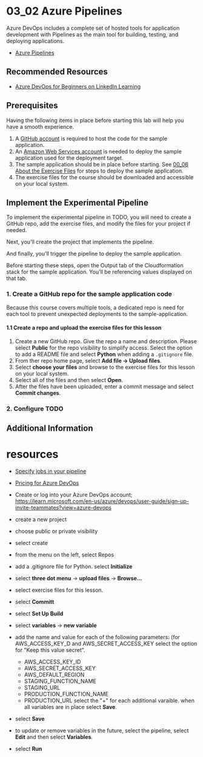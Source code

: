 # 03_02 Azure Pipelines
Azure DevOps includes a complete set of hosted tools for application development with Pipelines as the main tool for building, testing, and deploying applications.

- [Azure Pipelines](https://azure.microsoft.com/en-us/products/devops/pipelines/)

## Recommended Resources
- [Azure DevOps for Beginners on LinkedIn Learning](https://www.linkedin.com/learning/azure-devops-for-beginners)


## Prerequisites
Having the following items in place before starting this lab will help you have a smooth experience.

1. A [GitHub account](https://github.com/join) is required to host the code for the sample application.
1. An [Amazon Web Services account](https://aws.amazon.com/free) is needed to deploy the sample application used for the deployment target.
1. The sample application should be in place before starting.  See [00_06 About the Exercise Files](../../ch0_introduction/00_06_about_the_exercise_files/README.md) for steps to deploy the sample application.
1. The exercise files for the course should be downloaded and accessible on your local system.

## Implement the Experimental Pipeline
To implement the experimental pipeline in TODO, you will need to create a GitHub repo, add the exercise files, and modify the files for your project if needed.

Next, you'll create the project that implements the pipeline.

And finally, you'll trigger the pipeline to deploy the sample application.

Before starting these steps, open the Output tab of the Cloudformation stack for the sample application.  You'll be referencing values displayed on that tab.

### 1. Create a GitHub repo for the sample application code
Because this course covers multiple tools, a dedicated repo is need for each tool to prevent unexpected deployments to the sample-application.

#### 1.1 Create a repo and upload the exercise files for this lesson
1. Create a new GitHub repo. Give the repo a name and description.  Please select **Public** for the repo visibility to simplify access.  Select the option to add a README file and select **Python** when adding a `.gitignore` file.
2. From ther repo home page, select **Add file -> Upload files**.
3. Select **choose your files** and browse to the exercise files for this lesson on your local system.
4. Select all of the files and then select **Open**.
5. After the files have been uploaded, enter a commit message and select **Commit changes**.

### 2. Configure TODO

## Additional Information




# resources
- [Specify jobs in your pipeline](https://learn.microsoft.com/en-us/azure/devops/pipelines/process/phases)
- [Pricing for Azure DevOps](https://azure.microsoft.com/en-us/pricing/details/devops/azure-devops-services/)


- Create or log into your Azure DevOps account; https://learn.microsoft.com/en-us/azure/devops/user-guide/sign-up-invite-teammates?view=azure-devops
- create a new project
- choose public or private visibility
- select create
- from the menu on the left, select Repos
- add a .gitignore file for Python. select **Initialize**
- select **three dot menu** -> **upload files** -> **Browse...**
- select exercise files for this lesson.
- select **Committ**
- select **Set Up Build**
- select **variables** -> **new variable**
- add the name and value for each of the following parameters: (for AWS_ACCESS_KEY_D and AWS_SECRET_ACCESS_KEY select the option for "Keep this value secret".
  -   AWS_ACCESS_KEY_ID
  -   AWS_SECRET_ACCESS_KEY
  -   AWS_DEFAULT_REGION
  -   STAGING_FUNCTION_NAME
  -   STAGING_URL
  -   PRODUCTION_FUNCTION_NAME
  -   PRODUCTION_URL
    select the "+" for each additional varaible.
    when all variables are in place select **Save**.
- select **Save**
- to update or remove variables in the future, select the pipeline, select **Edit** and then select **Variables**.
- select **Run**


